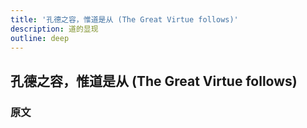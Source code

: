 ```yaml
---
title: '孔德之容，惟道是从 (The Great Virtue follows)'
description: 道的显现
outline: deep
---
```


## 孔德之容，惟道是从 (The Great Virtue follows)

### 原文

